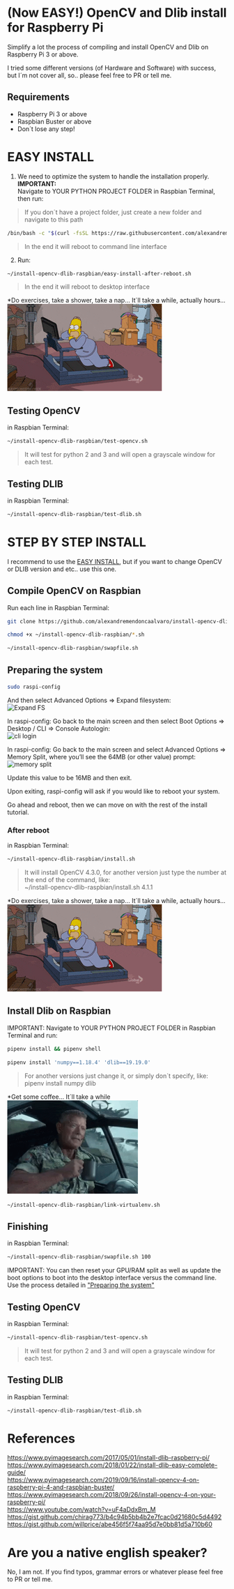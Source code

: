 # (Now EASY!) OpenCV and Dlib install for Raspberry Pi

Simplify a lot the process of compiling and install OpenCV and Dlib on Raspberry Pi 3 or above.

I tried some different versions (of Hardware and Software) with success, but I´m not cover all, so.. please feel free to PR or tell me.

## Requirements
* Raspberry Pi 3 or above
* Raspbian Buster or above
* Don´t lose any step!

# EASY INSTALL

1) We need to optimize the system to handle the installation properly.  
**IMPORTANT:**  
Navigate to YOUR PYTHON PROJECT FOLDER in Raspbian Terminal, then run:

>If you don´t have a project folder, just create a new folder and navigate to this path

```bash
/bin/bash -c "$(curl -fsSL https://raw.githubusercontent.com/alexandremendoncaalvaro/install-opencv-dlib-raspbian/master/easy-install.sh)"
```
>In the end it will reboot to command line interface

2) Run:

```bash
~/install-opencv-dlib-raspbian/easy-install-after-reboot.sh
```
>In the end it will reboot to desktop interface

*Do exercises, take a shower, take a nap... It´ll take a while, actually hours...  
![pc](readme_images/homer.gif)  

## Testing OpenCV

in Raspbian Terminal:

```bash
~/install-opencv-dlib-raspbian/test-opencv.sh
```

>It will test for python 2 and 3 and will open a grayscale window for each test.

## Testing DLIB

in Raspbian Terminal:

```bash
~/install-opencv-dlib-raspbian/test-dlib.sh
```

# STEP BY STEP INSTALL

I recommend to use the [EASY INSTALL](#easy-install), but if you want to change OpenCV or DLIB version and etc.. use this one.

## Compile OpenCV on Raspbian
Run each line in Raspbian Terminal:

```bash
git clone https://github.com/alexandremendoncaalvaro/install-opencv-dlib-raspbian.git ~/install-opencv-dlib-raspbian && cd ~/install-opencv-dlib-raspbian
```

```bash
chmod +x ~/install-opencv-dlib-raspbian/*.sh
```

```bash
~/install-opencv-dlib-raspbian/swapfile.sh
```

## Preparing the system

```bash
sudo raspi-config
```
And then select Advanced Options => Expand filesystem:  
![Expand FS](https://www.pyimagesearch.com/wp-content/uploads/2018/08/install-opencv4-rpi-expandfs-768x580.jpg)

In raspi-config: Go back to the main screen and then select Boot Options => Desktop / CLI => Console Autologin:  
![cli login](https://www.pyimagesearch.com/wp-content/uploads/2017/05/raspbian_dlib_install_console_login.jpg)

In raspi-config: Go back to the main screen and select Advanced Options => Memory Split, where you’ll see the 64MB (or other value) prompt:  
![memory split](https://www.pyimagesearch.com/wp-content/uploads/2017/05/raspbian_dlib_install_memory_split.jpg)

Update this value to be 16MB and then exit.

Upon exiting, raspi-config will ask if you would like to reboot your system.

Go ahead and reboot, then we can move on with the rest of the install tutorial.

### After reboot

in Raspbian Terminal:

```bash
~/install-opencv-dlib-raspbian/install.sh
```
>It will install OpenCV 4.3.0, for another version just type the number at the end of the command, like:  
~/install-opencv-dlib-raspbian/install.sh 4.1.1

*Do exercises, take a shower, take a nap... It´ll take a while, actually hours...  
![pc](readme_images/homer.gif)  

## Install Dlib on Raspbian

IMPORTANT: Navigate to YOUR PYTHON PROJECT FOLDER in Raspbian Terminal and run:

```bash
pipenv install && pipenv shell
```

```bash
pipenv install 'numpy==1.18.4' 'dlib==19.19.0'
```

>For another versions just change it, or simply don´t specify, like:  
pipenv install numpy dlib

*Get some coffee... It´ll take a while  
![pc](readme_images/coffee.gif)  

```bash
~/install-opencv-dlib-raspbian/link-virtualenv.sh
```

## Finishing

in Raspbian Terminal:

```bash
~/install-opencv-dlib-raspbian/swapfile.sh 100
```
IMPORTANT: You can then reset your GPU/RAM split as well as update the boot options to boot into the desktop interface versus the command line.  
Use the process detailed in ["Preparing the system"](#preparing-the-system)


## Testing OpenCV

in Raspbian Terminal:

```bash
~/install-opencv-dlib-raspbian/test-opencv.sh
```

>It will test for python 2 and 3 and will open a grayscale window for each test.


## Testing DLIB

in Raspbian Terminal:

```bash
~/install-opencv-dlib-raspbian/test-dlib.sh
```

# References
https://www.pyimagesearch.com/2017/05/01/install-dlib-raspberry-pi/  
https://www.pyimagesearch.com/2018/01/22/install-dlib-easy-complete-guide/  
https://www.pyimagesearch.com/2019/09/16/install-opencv-4-on-raspberry-pi-4-and-raspbian-buster/  
https://www.pyimagesearch.com/2018/09/26/install-opencv-4-on-your-raspberry-pi/  
https://www.youtube.com/watch?v=uF4aDdxBm_M  
https://gist.github.com/chirag773/b4c94b5bb4b2e7fcac0d21680c5d4492  
https://gist.github.com/willprice/abe456f5f74aa95d7e0bb81d5a710b60  

# Are you a native english speaker?
No, I am not. If you find typos, grammar errors or whatever please feel free to PR or tell me.